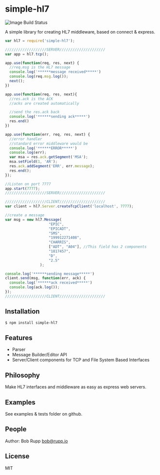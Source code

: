 # simple-hl7
![Image Build Status](https://travis-ci.org/hitgeek/simple-hl7.svg?branch=master)

A simple library for creating HL7 middleware, based on connect & express.


```js
var hl7 = require('simple-hl7');

///////////////////SERVER/////////////////////
var app = hl7.tcp();

app.use(function(req, res, next) {
  //req.msg is the HL7 message
  console.log('******message received*****')
  console.log(req.msg.log());
  next();
})

app.use(function(req, res, next){
  //res.ack is the ACK
  //acks are created automatically

  //send the res.ack back
  console.log('******sending ack*****')
  res.end()
})

app.use(function(err, req, res, next) {
  //error handler
  //standard error middleware would be
  console.log('******ERROR*****')
  console.log(err);
  var msa = res.ack.getSegment('MSA');
  msa.setField(1, 'AR');
  res.ack.addSegment('ERR', err.message);
  res.end();
});

//Listen on port 7777
app.start(7777);
///////////////////SERVER/////////////////////

///////////////////CLIENT/////////////////////
var client = hl7.Server.createTcpClient('localhost', 7777);

//create a message
var msg = new hl7.Message(
                    "EPIC",
                    "EPICADT",
                    "SMS",
                    "199912271408",
                    "CHARRIS",
                    ["ADT", "A04"], //This field has 2 components
                    "1817457",
                    "D",
                    "2.5"
                );

console.log('******sending message*****')
client.send(msg, function(err, ack) {
  console.log('******ack received*****')
  console.log(ack.log());
});
///////////////////CLIENT/////////////////////
```

## Installation

```bash
$ npm install simple-hl7
```

## Features

  * Parser
  * Message Builder/Editor API
  * Server/Client components for TCP and File System Based Interfaces

## Philosophy
Make HL7 interfaces and middleware as easy as express web servers.

## Examples
See examples & tests folder on github.

## People
Author: Bob Rupp bob@rupp.io

## License
MIT
